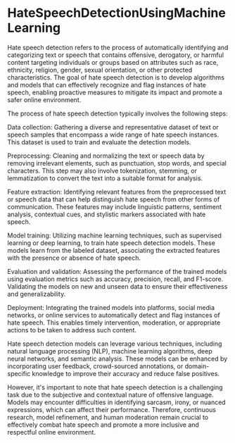 # HateSpeechDetectionUsingMachineLearning
Hate speech detection refers to the process of automatically identifying and categorizing text or speech that contains offensive, derogatory, or harmful content targeting individuals or groups based on attributes such as race, ethnicity, religion, gender, sexual orientation, or other protected characteristics. The goal of hate speech detection is to develop algorithms and models that can effectively recognize and flag instances of hate speech, enabling proactive measures to mitigate its impact and promote a safer online environment.

The process of hate speech detection typically involves the following steps:

Data collection: Gathering a diverse and representative dataset of text or speech samples that encompass a wide range of hate speech instances. This dataset is used to train and evaluate the detection models.

Preprocessing: Cleaning and normalizing the text or speech data by removing irrelevant elements, such as punctuation, stop words, and special characters. This step may also involve tokenization, stemming, or lemmatization to convert the text into a suitable format for analysis.

Feature extraction: Identifying relevant features from the preprocessed text or speech data that can help distinguish hate speech from other forms of communication. These features may include linguistic patterns, sentiment analysis, contextual cues, and stylistic markers associated with hate speech.

Model training: Utilizing machine learning techniques, such as supervised learning or deep learning, to train hate speech detection models. These models learn from the labeled dataset, associating the extracted features with the presence or absence of hate speech.

Evaluation and validation: Assessing the performance of the trained models using evaluation metrics such as accuracy, precision, recall, and F1-score. Validating the models on new and unseen data to ensure their effectiveness and generalizability.

Deployment: Integrating the trained models into platforms, social media networks, or online services to automatically detect and flag instances of hate speech. This enables timely intervention, moderation, or appropriate actions to be taken to address such content.

Hate speech detection models can leverage various techniques, including natural language processing (NLP), machine learning algorithms, deep neural networks, and semantic analysis. These models can be enhanced by incorporating user feedback, crowd-sourced annotations, or domain-specific knowledge to improve their accuracy and reduce false positives.

However, it's important to note that hate speech detection is a challenging task due to the subjective and contextual nature of offensive language. Models may encounter difficulties in identifying sarcasm, irony, or nuanced expressions, which can affect their performance. Therefore, continuous research, model refinement, and human moderation remain crucial to effectively combat hate speech and promote a more inclusive and respectful online environment.
